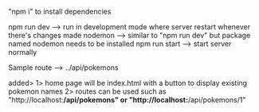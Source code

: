 "npm i" to install dependencies

npm run dev --> run in development mode where server restart whenever there's changes made
nodemon --> similar to "npm run dev" but package named nodemon needs to be installed
npm run start --> start server normally

Sample route --> ../api/pokemons

added>
1> home page will be index.html with a button to display existing pokemon names
2> routes can be used such as 
    "http://localhost:****/api/pokemons" 
        or 
    "http://localhost:****/api/pokemons/1"